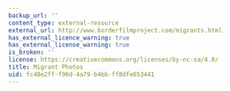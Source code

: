 ```yaml
---
backup_url: ''
content_type: external-resource
external_url: http://www.borderfilmproject.com/migrants.html
has_external_licence_warning: true
has_external_license_warning: true
is_broken: ''
license: https://creativecommons.org/licenses/by-nc-sa/4.0/
title: Migrant Photos
uid: fc40e2ff-f96d-4a79-b4bb-ff8dfe653441
---
```

